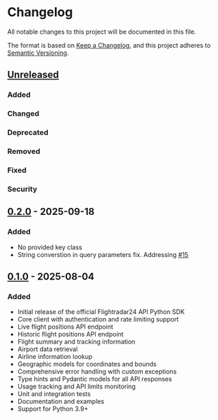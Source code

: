 # Changelog

All notable changes to this project will be documented in this file.

The format is based on [Keep a Changelog](https://keepachangelog.com/en/1.0.0/),
and this project adheres to [Semantic Versioning](https://semver.org/spec/v2.0.0.html).

## [Unreleased]

### Added

### Changed

### Deprecated

### Removed

### Fixed

### Security

## [0.2.0] - 2025-09-18

### Added
- No provided key class
- String converstion in query parameters fix. Addressing [#15](https://github.com/Flightradar24/fr24api-sdk-python/issues/15) 

[0.2.0]: https://github.com/flightradar24/fr24api-sdk-python/releases/tag/v0.1.0

## [0.1.0] - 2025-08-04

### Added
- Initial release of the official Flightradar24 API Python SDK
- Core client with authentication and rate limiting support
- Live flight positions API endpoint
- Historic flight positions API endpoint  
- Flight summary and tracking information
- Airport data retrieval
- Airline information lookup
- Geographic models for coordinates and bounds
- Comprehensive error handling with custom exceptions
- Type hints and Pydantic models for all API responses
- Usage tracking and API limits monitoring
- Unit and integration tests
- Documentation and examples
- Support for Python 3.9+

[Unreleased]: https://github.com/flightradar24/fr24api-sdk-python/compare/v0.1.0...HEAD
[0.1.0]: https://github.com/flightradar24/fr24api-sdk-python/releases/tag/v0.1.0